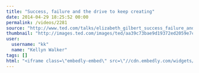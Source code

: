 ```yaml
---
title: "Success, failure and the drive to keep creating"
date: 2014-04-29 18:25:52 00:00
permalink: /videos/2281
source: "http://www.ted.com/talks/elizabeth_gilbert_success_failure_and_the_drive_to_keep_creating"
thumbnail: "http://images.ted.com/images/ted/aa39c73bae9d19372ed2059e7c8b0b7eb9099865_615x461.jpg"
user:
  username: "kk"
  name: "Kellyn Walker"
tags: []
html: "<iframe class=\"embedly-embed\" src=\"//cdn.embedly.com/widgets/media.html?src=http%3A%2F%2Fembed.ted.com%2Ftalks%2Felizabeth_gilbert_success_failure_and_the_drive_to_keep_creating.html&wmode=transparent&url=http%3A%2F%2Fwww.ted.com%2Ftalks%2Felizabeth_gilbert_success_failure_and_the_drive_to_keep_creating&image=http%3A%2F%2Fimages.ted.com%2Fimages%2Fted%2Faa39c73bae9d19372ed2059e7c8b0b7eb9099865_615x461.jpg&key=daaebf4d9cdd46779200162d0ca86e20&type=text%2Fhtml&schema=ted\" width=\"640\" height=\"360\" scrolling=\"no\" frameborder=\"0\" allowfullscreen></iframe>"
---
```


